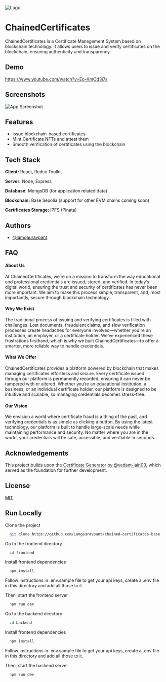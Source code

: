 
![Logo](https://chained-certificates.netlify.app/assets/logo-h4Vsy-ha.png)

# ChainedCertificates
ChainedCertificates is a Certificate Management System based on blockchain technology. It allows users to issue and verify certificates on the blockchain, ensuring authenticity and transparency.

## Demo

https://www.youtube.com/watch?v=Eo-KmOd3i7s

## Screenshots

![App Screenshot](https://via.placeholder.com/468x300?text=App+Screenshot+Here)


## Features

- Issue blockchain-based certificates
- Mint Certificate NFTs and attest them
- Smooth verification of certificates using the blockchain


## Tech Stack

**Client:** React, Redux Toolkit

**Server:** Node, Express

**Database:** MongoDB (for application related data)

**Blockchain:** Base Sepolia (support for other EVM chains coming soon)

**Certificates Storage:** IPFS (Pinata)

## Authors

- [@iamgauravpant](https://github.com/iamgauravpant)


## FAQ

#### About Us

At ChainedCertificates, we’re on a mission to transform the way educational and professional credentials are issued, stored, and verified. In today’s digital world, ensuring the trust and security of certificates has never been more important. We aim to make this process simple, transparent, and, most importantly, secure through blockchain technology.

#### Why We Exist

The traditional process of issuing and verifying certificates is filled with challenges. Lost documents, fraudulent claims, and slow verification processes create headaches for everyone involved—whether you're an institution, an employer, or a certificate holder. We’ve experienced these frustrations firsthand, which is why we built ChainedCertificates—to offer a smarter, more reliable way to handle credentials.

#### What We Offer

ChainedCertificates provides a platform powered by blockchain that makes managing certificates effortless and secure. Every certificate issued through our platform is permanently recorded, ensuring it can never be tampered with or altered. Whether you’re an educational institution, a business, or an individual certificate holder, our platform is designed to be intuitive and scalable, so managing credentials becomes stress-free.

#### Our Vision

We envision a world where certificate fraud is a thing of the past, and verifying credentials is as simple as clicking a button. By using the latest technology, our platform is built to handle large-scale needs while maintaining performance and security. No matter where you are in the world, your credentials will be safe, accessible, and verifiable in seconds.

## Acknowledgements

This project builds upon the [Certificate Generator](https://github.com/vedant-jain03/certificate-generator/) by [@vedant-jain03](https://github.com/vedant-jain03), which served as the foundation for further development.

## License

[MIT](https://choosealicense.com/licenses/mit/)


## Run Locally

Clone the project

```bash
  git clone https://github.com/iamgauravpant/chained-certificates-base-buildathon
```

Go to the frontend directory

```bash
  cd frontend
```

Install frontend dependencies

```bash
  npm install
```

Follow instructions in .env.sample file to get your api keys, create a .env file in this directory and add all those to it.


Then, start the frontend server

```bash
  npm run dev
```


Go to the backend directory

```bash
  cd backend
```

Install frontend dependencies

```bash
  npm install
```

Follow instructions in .env.sample file to get your api keys, create a .env file in this directory and add all those to it.


Then, start the backend server

```bash
  npm run dev
```